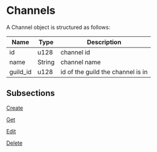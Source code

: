 # Channels

A Channel object is structured as follows:

| Name | Type | Description |
| ---- | ---- | ----------- |
| id | u128 | channel id |
| name | String | channel name |
| guild_id | u128 | id of the guild the channel is in |

## Subsections
[Create](./create.md)

[Get](./get.md)

[Edit](./edit.md)

[Delete](./delete.md)